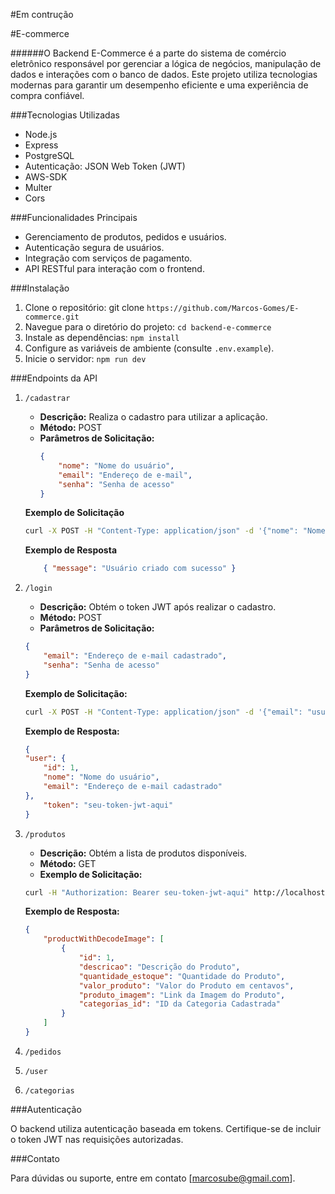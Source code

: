 #Em contrução

#E-commerce

######O Backend E-Commerce é a parte do sistema de comércio eletrônico responsável por gerenciar a lógica de negócios, manipulação de dados e interações com o banco de dados. Este projeto utiliza tecnologias modernas para garantir um desempenho eficiente e uma experiência de compra confiável.

###Tecnologias Utilizadas
- Node.js 
- Express
- PostgreSQL
- Autenticação: JSON Web Token (JWT)
- AWS-SDK
- Multer
- Cors

###Funcionalidades Principais

- Gerenciamento de produtos, pedidos e usuários.
- Autenticação segura de usuários.
- Integração com serviços de pagamento.
- API RESTful para interação com o frontend.

###Instalação

1. Clone o repositório: git clone `https://github.com/Marcos-Gomes/E-commerce.git`
1. Navegue para o diretório do projeto: `cd backend-e-commerce`
1. Instale as dependências: `npm install`
1. Configure as variáveis de ambiente (consulte `.env.example`).
1. Inicie o servidor: `npm run dev`

###Endpoints da API

1. `/cadastrar`
    - **Descrição:** Realiza o cadastro para utilizar a aplicação.
    - **Método:** POST
    - **Parâmetros de Solicitação:**
        ~~~JSON 
        {
            "nome": "Nome do usuário",
            "email": "Endereço de e-mail",
            "senha": "Senha de acesso"
        }
        ~~~

    **Exemplo de Solicitação**
    ~~~bash
    curl -X POST -H "Content-Type: application/json" -d '{"nome": "Nome do Usuário", "email": "usuario@email.com", "senha": "senha123"}' http://localhost:3000/cadastrar
    ~~~

    **Exemplo de Resposta**
    ~~~JSON
        { "message": "Usuário criado com sucesso" }
    ~~~

1. `/login`
   - **Descrição:** Obtém o token JWT após realizar o cadastro.
    - **Método:** POST
    - **Parâmetros de Solicitação:**
    ~~~JSON
    {
        "email": "Endereço de e-mail cadastrado",
        "senha": "Senha de acesso"
    }   
    ~~~

    **Exemplo de Solicitação:**

    ~~~bash
    curl -X POST -H "Content-Type: application/json" -d '{"email": "usuario@email.com", "senha": "senha123"}' http://localhost:3000/login
    ~~~

    **Exemplo de Resposta:**

    ~~~JSON
    {
	"user": {
		"id": 1,
		"nome": "Nome do usuário",
		"email": "Endereço de e-mail cadastrado"
	},
	    "token": "seu-token-jwt-aqui"
    }
    ~~~

1. `/produtos`
    - **Descrição:** Obtém a lista de produtos disponíveis.
    - **Método:** GET
    - **Exemplo de Solicitação:**

    ~~~bash
    curl -H "Authorization: Bearer seu-token-jwt-aqui" http://localhost:3000/produtos
    ~~~

    **Exemplo de Resposta:**
    ~~~JSON
    {
        "productWithDecodeImage": [
            {
                "id": 1,
                "descricao": "Descrição do Produto",
                "quantidade_estoque": "Quantidade do Produto",
                "valor_produto": "Valor do Produto em centavos",
                "produto_imagem": "Link da Imagem do Produto",
                "categorias_id": "ID da Categoria Cadastrada"
            }
        ]
    }
    ~~~
1. `/pedidos`
1. `/user`
1. `/categorias`

###Autenticação

O backend utiliza autenticação baseada em tokens. Certifique-se de incluir o token JWT nas requisições autorizadas.

###Contato

Para dúvidas ou suporte, entre em contato [marcosube@gmail.com].


